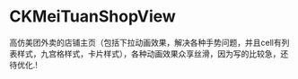# CKMeiTuanShopView
高仿美团外卖的店铺主页（包括下拉动画效果，解决各种手势问题，并且cell有列表样式，九宫格样式，卡片样式），各种动画效果众享丝滑，因为写的比较急，还待优化.!
